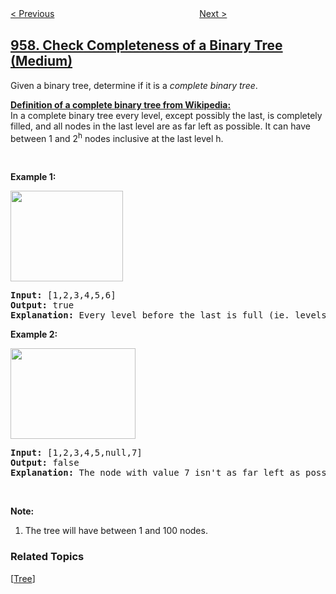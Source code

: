 <!--|This file generated by command(leetcode description); DO NOT EDIT.    |-->
<!--+----------------------------------------------------------------------+-->
<!--|@author    openset <openset.wang@gmail.com>                           |-->
<!--|@link      https://github.com/openset                                 |-->
<!--|@home      https://github.com/openset/leetcode                        |-->
<!--+----------------------------------------------------------------------+-->

[< Previous](../prison-cells-after-n-days "Prison Cells After N Days")
　　　　　　　　　　　　　　　　
[Next >](../regions-cut-by-slashes "Regions Cut By Slashes")

## [958. Check Completeness of a Binary Tree (Medium)](https://leetcode.com/problems/check-completeness-of-a-binary-tree "二叉树的完全性检验")

<p>Given a binary tree, determine if it is a <em>complete binary tree</em>.</p>

<p><u><b>Definition of a complete binary tree from <a href="http://en.wikipedia.org/wiki/Binary_tree#Types_of_binary_trees" target="_blank">Wikipedia</a>:</b></u><br />
In a complete binary tree every level, except possibly the last, is completely filled, and all nodes in the last level are as far left as possible. It can have between 1 and 2<sup>h</sup> nodes inclusive at the last level h.</p>

<p>&nbsp;</p>

<p><strong>Example 1:</strong></p>

<p><strong><img alt="" src="https://assets.leetcode.com/uploads/2018/12/15/complete-binary-tree-1.png" style="width: 180px; height: 145px;" /></strong></p>

<pre>
<strong>Input: </strong><span id="example-input-1-1">[1,2,3,4,5,6]</span>
<strong>Output: </strong><span id="example-output-1">true</span>
<span><strong>Explanation: </strong></span>Every level before the last is full (ie. levels with node-values {1} and {2, 3}), and all nodes in the last level ({4, 5, 6}) are as far left as possible.
</pre>

<div>
<p><strong>Example 2:</strong></p>

<p><strong><img alt="" src="https://assets.leetcode.com/uploads/2018/12/15/complete-binary-tree-2.png" style="width: 200px; height: 145px;" /></strong></p>

<pre>
<strong>Input: </strong><span id="example-input-2-1">[1,2,3,4,5,null,7]</span>
<strong>Output: </strong><span id="example-output-2">false</span>
<strong>Explanation: </strong>The node with value 7 isn&#39;t as far left as possible.<span>
</span></pre>

<div>&nbsp;</div>
</div>

<p><strong>Note:</strong></p>

<ol>
	<li>The tree will have between 1 and 100 nodes.</li>
</ol>

### Related Topics
  [[Tree](../../tag/tree/README.md)]
